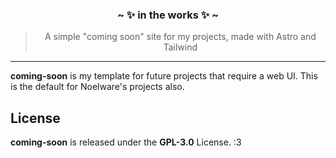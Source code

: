 <div align='center'>
  <h3>~ ✨ in the works ✨ ~</h3>
  <blockquote>A simple "coming soon" site for my projects, made with Astro and Tailwind</blockquote>
</div>

<hr />

**coming-soon** is my template for future projects that require a web UI. This is the default for Noelware's projects also.

## License

**coming-soon** is released under the **GPL-3.0** License. :3
